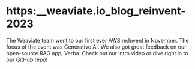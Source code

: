 # https:\_\_weaviate.io_blog_reinvent-2023

The Weaviate team went to our first ever AWS re:Invent in November. The focus of the event was Generative AI. We also got great feedback on our open-source RAG app, Verba. Check out our intro video or dive right in to our GitHub repo!
